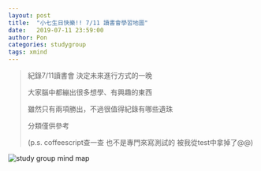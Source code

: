 ```yaml
---
layout: post
title:  "小七生日快樂!! 7/11 讀書會學習地圖"
date:   2019-07-11 23:59:00
author: Pon
categories: studygroup
tags: xmind 
---
```


> 紀錄7/11讀書會 決定未來進行方式的一晚
>
> 大家腦中都繃出很多想學、有興趣的東西
>
> 雖然只有兩項勝出，不過很值得紀錄有哪些遺珠
>
> 分類僅供參考 
>
> (p.s. coffeescript查一查 也不是專門來寫測試的 被我從test中拿掉了@@)



![study group mind map](https://imgur.com/xkAfs8l.jpg)
